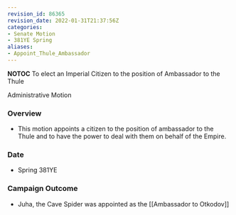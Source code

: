 ```yaml
---
revision_id: 86365
revision_date: 2022-01-31T21:37:56Z
categories:
- Senate Motion
- 381YE Spring
aliases:
- Appoint_Thule_Ambassador
---
```



__NOTOC__
To elect an Imperial Citizen to the position of Ambassador to the Thule

Administrative Motion
 
### Overview
* This motion appoints a citizen to the position of ambassador to the Thule and to have the power to deal with them on behalf of the Empire.
 
### Date
* Spring 381YE
 
### Campaign Outcome
* Juha, the Cave Spider was appointed as the [[Ambassador to Otkodov]]